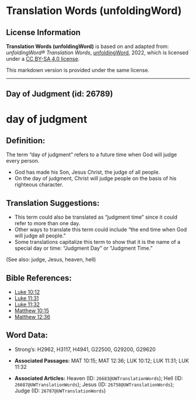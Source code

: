 # Translation Words (unfoldingWord)

## License Information

**Translation Words (unfoldingWord)** is based on and adapted from: _unfoldingWord® Translation Words_, [unfoldingWord](https://unfoldingword.org/utw), 2022, which is licensed under a [CC BY-SA 4.0 license](https://creativecommons.org/licenses/by-sa/4.0/legalcode.en).

This markdown version is provided under the same license.



--------------------------------

## Day of Judgment (id: 26789)

day of judgment
===============

Definition:
-----------

The term “day of judgment” refers to a future time when God will judge every person.

* God has made his Son, Jesus Christ, the judge of all people.
* On the day of judgment, Christ will judge people on the basis of his righteous character.

Translation Suggestions:
------------------------

* This term could also be translated as “judgment time” since it could refer to more than one day.
* Other ways to translate this term could include “the end time when God will judge all people.”
* Some translations capitalize this term to show that it is the name of a special day or time: “Judgment Day” or “Judgment Time.”

(See also: judge, Jesus, heaven, hell)

Bible References:
-----------------

* [Luke 10:12](https://ref.ly/Luke10:12)
* [Luke 11:31](https://ref.ly/Luke11:31)
* [Luke 11:32](https://ref.ly/Luke11:32)
* [Matthew 10:15](https://ref.ly/Matt10:15)
* [Matthew 12:36](https://ref.ly/Matt12:36)

Word Data:
----------

* Strong’s: H2962, H3117, H4941, G22500, G29200, G29620

* **Associated Passages:** MAT 10:15; MAT 12:36; LUK 10:12; LUK 11:31; LUK 11:32
* **Associated Articles:** Heaven (ID: `26683@UWTranslationWords`); Hell (ID: `26687@UWTranslationWords`); Jesus (ID: `26758@UWTranslationWords`); Judge (ID: `26787@UWTranslationWords`)

